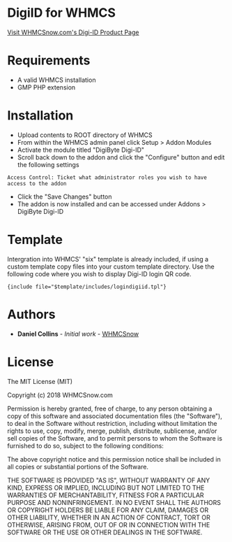DigiID for WHMCS
================

[Visit WHMCSnow.com's Digi-ID Product Page](https://whmcsnow.com/digi-id-addon.html)

Requirements
============
* A valid WHMCS installation
* GMP PHP extension

Installation
============
* Upload contents to ROOT directory of WHMCS
* From within the WHMCS admin panel click Setup > Addon Modules
* Activate the module titled "DigiByte Digi-ID"
* Scroll back down to the addon and click the "Configure" button and edit the following settings
```
Access Control: Ticket what administrator roles you wish to have access to the addon
```
* Click the "Save Changes" button
* The addon is now installed and can be accessed under Addons > DigiByte Digi-ID

Template
========
Intergration into  WHMCS' "six" template is already included, if using a custom template copy files into your custom template directory.
Use the following code where you wish to display Digi-ID login QR code.
```
{include file="$template/includes/logindigiid.tpl"}
```

Authors
=======
* **Daniel Collins** - *Initial work* - [WHMCSnow](https://whmcsnow.com)

License
=======
The MIT License (MIT)

Copyright (c) 2018 WHMCSnow.com

Permission is hereby granted, free of charge, to any person obtaining a copy of this software and associated documentation files (the "Software"), to deal in the Software without restriction, including without limitation the rights to use, copy, modify, merge, publish, distribute, sublicense, and/or sell copies of the Software, and to permit persons to whom the Software is furnished to do so, subject to the following conditions:

The above copyright notice and this permission notice shall be included in all copies or substantial portions of the Software.

THE SOFTWARE IS PROVIDED "AS IS", WITHOUT WARRANTY OF ANY KIND, EXPRESS OR IMPLIED, INCLUDING BUT NOT LIMITED TO THE WARRANTIES OF MERCHANTABILITY, FITNESS FOR A PARTICULAR PURPOSE AND NONINFRINGEMENT. IN NO EVENT SHALL THE AUTHORS OR COPYRIGHT HOLDERS BE LIABLE FOR ANY CLAIM, DAMAGES OR OTHER LIABILITY, WHETHER IN AN ACTION OF CONTRACT, TORT OR OTHERWISE, ARISING FROM, OUT OF OR IN CONNECTION WITH THE SOFTWARE OR THE USE OR OTHER DEALINGS IN THE SOFTWARE.
